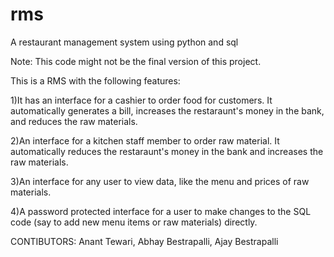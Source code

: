 # rms
A restaurant management system using python and sql

Note: This code might not be the final version of this project.

This is a RMS with the following features:

1)It has an interface for a cashier to order food for customers. It automatically generates a bill, increases the restaraunt's money in the bank, and reduces the raw materials.

2)An interface for a kitchen staff member to order raw material. It automatically reduces the restaraunt's money in the bank and increases the raw materials.

3)An interface for any user to view data, like the menu and prices of raw materials.

4)A password protected interface for a user to make changes to the SQL code (say to add new menu items or raw materials) directly.

CONTIBUTORS:  Anant Tewari, Abhay Bestrapalli, Ajay Bestrapalli
